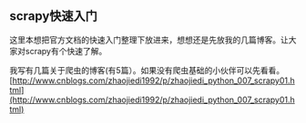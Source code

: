 ## scrapy快速入门

这里本想把官方文档的快速入门整理下放进来，想想还是先放我的几篇博客。让大家对scrapy有个快速了解。

我写有几篇关于爬虫的博客(有5篇）。如果没有爬虫基础的小伙伴可以先看看。
[http://www.cnblogs.com/zhaojiedi1992/p/zhaojiedi_python_007_scrapy01.html](http://www.cnblogs.com/zhaojiedi1992/p/zhaojiedi_python_007_scrapy01.html)
